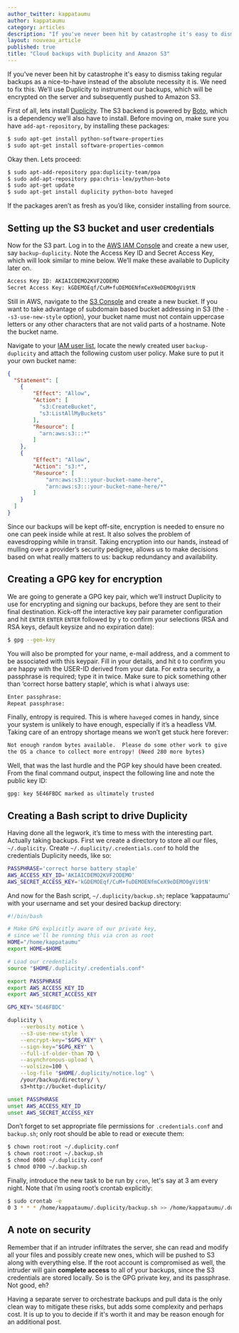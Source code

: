 ```yaml
---
author_twitter: kappataumu
author: kappataumu
category: articles
description: "If you've never been hit by catastrophe it's easy to dismiss taking regular backups as a nice-to-have instead of the absolute necessity it is. We need to fix this. We’ll use Duplicity to instrument our backups, which will be encrypted on the server and subsequently pushed to Amazon S3."
layout: nouveau_article
published: true
title: "Cloud backups with Duplicity and Amazon S3"
---
```


If you've never been hit by catastrophe it's easy to dismiss taking regular backups as a nice-to-have instead of the absolute necessity it is. We need to fix this. We’ll use Duplicity to instrument our backups, which will be encrypted on the server and subsequently pushed to Amazon S3.

First of all, lets install [Duplicity](http://duplicity.nongnu.org/). The S3 backend is powered by [Boto](https://github.com/boto/boto), which is a dependency we’ll also have to install. Before moving on, make sure you have `add-apt-repository`, by installing these packages:

```bash
$ sudo apt-get install python-software-properties
$ sudo apt-get install software-properties-common
```

Okay then. Lets proceed:

```bash
$ sudo apt-add-repository ppa:duplicity-team/ppa
$ sudo add-apt-repository ppa:chris-lea/python-boto
$ sudo apt-get update
$ sudo apt-get install duplicity python-boto haveged
```

If the packages aren’t as fresh as you’d like, consider installing from source.

## Setting up the S3 bucket and user credentials

Now for the S3 part. Log in to the [AWS IAM Console](https://console.aws.amazon.com/iam/home) and create a new user, say `backup-duplicity`. Note the Access Key ID and Secret Access Key, which will look similar to mine below. We’ll make these available to Duplicity later on.

```bash
Access Key ID: AKIAICDEMO2KVF2ODEMO
Secret Access Key: kGDEMOEqf/CuM+fuDEMOENfmCeX9eDEMO0gVi9tN
```

Still in AWS, navigate to the [S3 Console](https://console.aws.amazon.com/s3/) and create a new bucket. If you want to take advantage of subdomain based bucket addressing in S3 (the `--s3-use-new-style` option), your bucket name must not contain uppercase letters or any other characters that are not valid parts of a hostname. Note the bucket name.

Navigate to your [IAM user list](https://console.aws.amazon.com/iam/home#users), locate the newly created user `backup-duplicity` and attach the following custom user policy. Make sure to put it your own bucket name:

```json
{
  "Statement": [
    {
        "Effect": "Allow",
        "Action": [
          "s3:CreateBucket",
          "s3:ListAllMyBuckets"
        ],
        "Resource": [
          "arn:aws:s3:::*"
        ]
    },
    {
        "Effect": "Allow",
        "Action": "s3:*",
        "Resource": [
            "arn:aws:s3:::your-bucket-name-here",
            "arn:aws:s3:::your-bucket-name-here/*"
        ]
    }
  ]
}
```

Since our backups will be kept off-site, encryption is needed to ensure no one can peek inside while at rest. It also solves the problem of eavesdropping while in transit. Taking encryption into our hands, instead of mulling over a provider’s security pedigree, allows us to make decisions based on what really matters to us: backup redundancy and availability.



## Creating a GPG key for encryption

We are going to generate a GPG key pair, which we’ll instruct Duplicity to use for encrypting and signing our backups, before they are sent to their final destination. Kick-off the interactive key pair parameter configuration and hit `ENTER` `ENTER` `ENTER` followed by `y` to confirm your selections (RSA and RSA keys, default keysize and no expiration date):

```bash
$ gpg --gen-key
```

You will also be prompted for your name, e-mail address, and a comment to be associated with this keypair. Fill in your details, and hit `O` to confirm you are happy with the USER-ID derived from your data. For extra security, a passphrase is required; type it in twice. Make sure to pick something other than ‘correct horse battery staple’, which is what i always use:

```bash
Enter passphrase:
Repeat passphrase:
```

Finally, entropy is required. This is where `haveged` comes in handy, since your system is unlikely to have enough, especially if it’s a headless VM. Taking care of an entropy shortage means we won’t get stuck here forever:

```bash
Not enough random bytes available.  Please do some other work to give
the OS a chance to collect more entropy! (Need 280 more bytes)
```

Well, that was the last hurdle and the PGP key should have been created. From the final command output, inspect the following line and note the public key ID:

```
gpg: key 5E46FBDC marked as ultimately trusted
```

## Creating a Bash script to drive Duplicity

Having done all the legwork, it’s time to mess with the interesting part. Actually taking backups. First we create a directory to store all our files, `~/.duplicity`. Create `~/.duplicity/.credentials.conf` to hold the credentials Duplicity needs, like so:

```bash
PASSPHRASE='correct horse battery staple'
AWS_ACCESS_KEY_ID='AKIAICDEMO2KVF2ODEMO'
AWS_SECRET_ACCESS_KEY='kGDEMOEqf/CuM+fuDEMOENfmCeX9eDEMO0gVi9tN'
```

And now for the Bash script, `~/.duplicity/backup.sh`; replace ‘kappataumu’ with your username and set your desired backup directory:

```bash
#!/bin/bash

# Make GPG explicitly aware of our private key,
# since we'll be running this via cron as root
HOME="/home/kappataumu"
export HOME=$HOME

# Load our credentials
source "$HOME/.duplicity/.credentials.conf"

export PASSPHRASE
export AWS_ACCESS_KEY_ID
export AWS_SECRET_ACCESS_KEY

GPG_KEY='5E46FBDC'

duplicity \
    --verbosity notice \
    --s3-use-new-style \
    --encrypt-key="$GPG_KEY" \
    --sign-key="$GPG_KEY" \
    --full-if-older-than 7D \
    --asynchronous-upload \
    --volsize=100 \
    --log-file "$HOME/.duplicity/notice.log" \
    /your/backup/directory/ \
    s3+http://bucket-duplicity/

unset PASSPHRASE
unset AWS_ACCESS_KEY_ID
unset AWS_SECRET_ACCESS_KEY
```

Don’t forget to set appropriate file permissions for `.credentials.conf` and `backup.sh`; only root should be able to read or execute them:

```bash
$ chown root:root ~/.duplicity.conf
$ chown root:root ~/.backup.sh
$ chmod 0600 ~/.duplicity.conf
$ chmod 0700 ~/.backup.sh
```

Finally, introduce the new task to be run by `cron`, let's say at 3 am every night. Note that i’m using root’s crontab explicitly:

```bash
$ sudo crontab -e
0 3 * * * /home/kappataumu/.duplicity/backup.sh >> /home/kappataumu/.duplicity/cron.log 2>&1
```



## A note on security

Remember that if an intruder infiltrates the server, she can read and modify all your files and possibly create new ones, which will be pushed to S3 along with everything else. If the root account is compromised as well, the intruder will gain **complete access** to all of your backups, since the S3 credentials are stored locally. So is the GPG private key, and its passphrase. Not good, eh?

Having a separate server to orchestrate backups and pull data is the only clean way to mitigate these risks, but adds some complexity and perhaps cost. It is up to you to decide if it's worth it and may be reason enough for an additional post.
